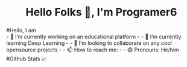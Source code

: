 <h1 align="center">Hello Folks 👋, I'm Programer6</h1>
<h3 align="center"></h3>
#Hello, I am
<br>
- 🔭 I’m currently working on an educational platform
- 
- 🌱 I’m currently learning Deep Learning
- 
- 👯 I’m looking to collaborate on any cool opensource projects
- 
- 📫 How to reach me: 
- 
- 😄 Pronouns: He/him
<br>
#Github Stats 📈

